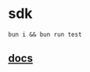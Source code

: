 # sdk

```
bun i && bun run test
```

## [docs](https://upgraded-adventure-evjwqw3.pages.github.io/#md:sdk)

